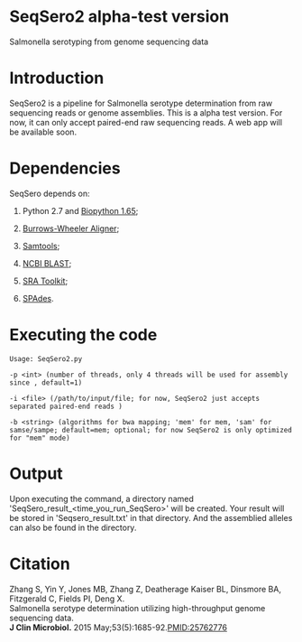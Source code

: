 # SeqSero2 alpha-test version
Salmonella serotyping from genome sequencing data


# Introduction 
SeqSero2 is a pipeline for Salmonella serotype determination from raw sequencing reads or genome assemblies. This is a alpha test version. For now, it can only accept paired-end raw sequencing reads. A web app will be available soon.

# Dependencies 
SeqSero depends on:

1. Python 2.7 and [Biopython 1.65](http://biopython.org/wiki/Download); 

2. [Burrows-Wheeler Aligner](http://sourceforge.net/projects/bio-bwa/files/); 

3. [Samtools](http://sourceforge.net/projects/samtools/files/samtools/);

4. [NCBI BLAST](https://blast.ncbi.nlm.nih.gov/Blast.cgi?PAGE_TYPE=BlastDocs&DOC_TYPE=Download);

5. [SRA Toolkit](http://www.ncbi.nlm.nih.gov/Traces/sra/sra.cgi?cmd=show&f=software&m=software&s=software);

6. [SPAdes](http://bioinf.spbau.ru/spades). 

# Executing the code 
    Usage: SeqSero2.py 

    -p <int> (number of threads, only 4 threads will be used for assembly since , default=1)

    -i <file> (/path/to/input/file; for now, SeqSero2 just accepts separated paired-end reads ) 

    -b <string> (algorithms for bwa mapping; 'mem' for mem, 'sam' for samse/sampe; default=mem; optional; for now SeqSero2 is only optimized for "mem" mode) 

# Output 
Upon executing the command, a directory named 'SeqSero_result_<time_you_run_SeqSero>' will be created. Your result will be stored in 'Seqsero_result.txt' in that directory. And the assemblied alleles can also be found in the directory.

# Citation
Zhang S, Yin Y, Jones MB, Zhang Z, Deatherage Kaiser BL, Dinsmore BA, Fitzgerald C, Fields PI, Deng X.  
Salmonella serotype determination utilizing high-throughput genome sequencing data.  
**J Clin Microbiol.** 2015 May;53(5):1685-92.[PMID:25762776](http://jcm.asm.org/content/early/2015/03/05/JCM.00323-15)


